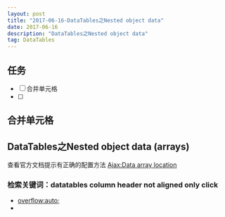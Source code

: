 ```yaml
---
layout: post
title: "2017-06-16-DataTables之Nested object data"
date: 2017-06-16
description: "DataTables之Nested object data"
tag: DataTables
---
```


## 任务
- [ ] 合并单元格
- [ ] 

## 合并单元格
[](http://live.datatables.net/bodanole/1/edit)

## DataTables之Nested object data (arrays)
查看官方文档提示有正确的配置方法
[Ajax:Data array location](https://datatables.net/manual/ajax)


### 检索关键词：datatables column header not aligned only click

- [overflow:auto;](https://stackoverflow.com/questions/17237812/datatable-jquery-table-header-width-not-aligned-with-body-width)
- [](https://stackoverflow.com/questions/8607290/jquery-datatables-header-misaligned-with-vertical-scrolling)